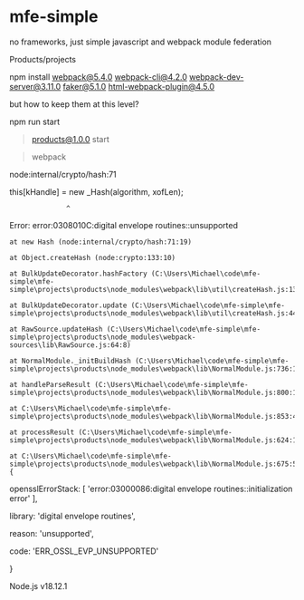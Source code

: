 # mfe-simple
no frameworks, just simple javascript and webpack module federation

Products/projects

npm install webpack@5.4.0 webpack-cli@4.2.0 webpack-dev-server@3.11.0 faker@5.1.0 html-webpack-plugin@4.5.0

but how to keep them at this level?

npm run start

> products@1.0.0 start

> webpack

node:internal/crypto/hash:71

  this[kHandle] = new _Hash(algorithm, xofLen);

                  ^

Error: error:0308010C:digital envelope routines::unsupported
    
    at new Hash (node:internal/crypto/hash:71:19)
    
    at Object.createHash (node:crypto:133:10)
    
    at BulkUpdateDecorator.hashFactory (C:\Users\Michael\code\mfe-simple\mfe-simple\projects\products\node_modules\webpack\lib\util\createHash.js:138:18)
    
    at BulkUpdateDecorator.update (C:\Users\Michael\code\mfe-simple\mfe-simple\projects\products\node_modules\webpack\lib\util\createHash.js:44:50)
    
    at RawSource.updateHash (C:\Users\Michael\code\mfe-simple\mfe-simple\projects\products\node_modules\webpack-sources\lib\RawSource.js:64:8)
    
    at NormalModule._initBuildHash (C:\Users\Michael\code\mfe-simple\mfe-simple\projects\products\node_modules\webpack\lib\NormalModule.js:736:17)
    
    at handleParseResult (C:\Users\Michael\code\mfe-simple\mfe-simple\projects\products\node_modules\webpack\lib\NormalModule.js:800:10)
    
    at C:\Users\Michael\code\mfe-simple\mfe-simple\projects\products\node_modules\webpack\lib\NormalModule.js:853:4
    
    at processResult (C:\Users\Michael\code\mfe-simple\mfe-simple\projects\products\node_modules\webpack\lib\NormalModule.js:624:11)
    
    at C:\Users\Michael\code\mfe-simple\mfe-simple\projects\products\node_modules\webpack\lib\NormalModule.js:675:5 {
  
  opensslErrorStack: [ 'error:03000086:digital envelope routines::initialization error' ],

  library: 'digital envelope routines',

  reason: 'unsupported',

  code: 'ERR_OSSL_EVP_UNSUPPORTED'

}

Node.js v18.12.1